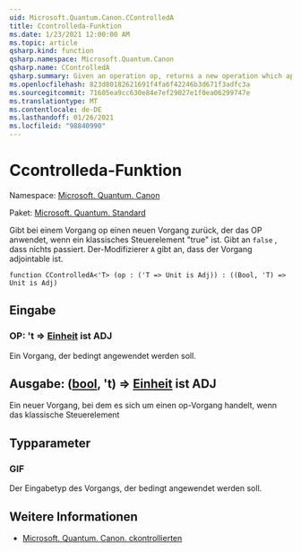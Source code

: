 ```yaml
---
uid: Microsoft.Quantum.Canon.CControlledA
title: Ccontrolleda-Funktion
ms.date: 1/23/2021 12:00:00 AM
ms.topic: article
qsharp.kind: function
qsharp.namespace: Microsoft.Quantum.Canon
qsharp.name: CControlledA
qsharp.summary: Given an operation op, returns a new operation which applies the op if a classical control bit is true. If `false`, nothing happens. The modifier `A` indicates that the operation is adjointable.
ms.openlocfilehash: 823d80182621691f4fa6f42246b3d671f3adfc3a
ms.sourcegitcommit: 71605ea9cc630e84e7ef29027e1f0ea06299747e
ms.translationtype: MT
ms.contentlocale: de-DE
ms.lasthandoff: 01/26/2021
ms.locfileid: "98840990"
---
```

# <a name="ccontrolleda-function"></a>Ccontrolleda-Funktion

Namespace: [Microsoft. Quantum. Canon](xref:Microsoft.Quantum.Canon)

Paket: [Microsoft. Quantum. Standard](https://nuget.org/packages/Microsoft.Quantum.Standard)


Gibt bei einem Vorgang op einen neuen Vorgang zurück, der das OP anwendet, wenn ein klassisches Steuerelement "true" ist. Gibt an `false` , dass nichts passiert.
Der-Modifizierer `A` gibt an, dass der Vorgang adjointable ist.

```qsharp
function CControlledA<'T> (op : ('T => Unit is Adj)) : ((Bool, 'T) => Unit is Adj)
```


## <a name="input"></a>Eingabe

### <a name="op--t--unit--is-adj"></a>OP: 't => [Einheit](xref:microsoft.quantum.lang-ref.unit)  ist ADJ

Ein Vorgang, der bedingt angewendet werden soll.



## <a name="output--boolt--unit--is-adj"></a>Ausgabe: ([bool](xref:microsoft.quantum.lang-ref.bool), 't) => [Einheit](xref:microsoft.quantum.lang-ref.unit)  ist ADJ

Ein neuer Vorgang, bei dem es sich um einen op-Vorgang handelt, wenn das klassische Steuerelement

## <a name="type-parameters"></a>Typparameter

### <a name="t"></a>GIF

Der Eingabetyp des Vorgangs, der bedingt angewendet werden soll.

## <a name="see-also"></a>Weitere Informationen

- [Microsoft. Quantum. Canon. ckontrollierten](xref:Microsoft.Quantum.Canon.CControlled)